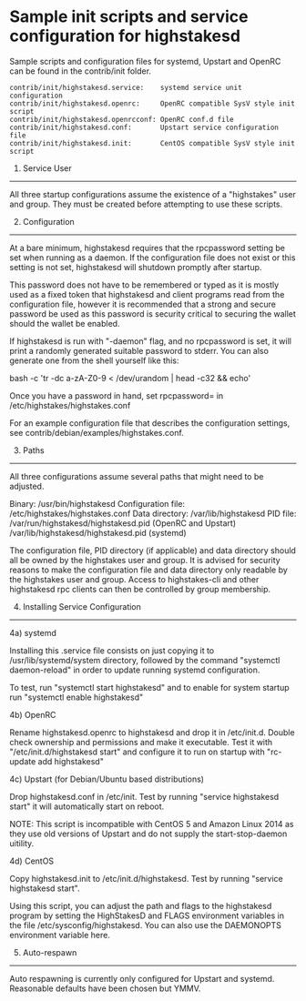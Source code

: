 Sample init scripts and service configuration for highstakesd
==========================================================

Sample scripts and configuration files for systemd, Upstart and OpenRC
can be found in the contrib/init folder.

    contrib/init/highstakesd.service:    systemd service unit configuration
    contrib/init/highstakesd.openrc:     OpenRC compatible SysV style init script
    contrib/init/highstakesd.openrcconf: OpenRC conf.d file
    contrib/init/highstakesd.conf:       Upstart service configuration file
    contrib/init/highstakesd.init:       CentOS compatible SysV style init script

1. Service User
---------------------------------

All three startup configurations assume the existence of a "highstakes" user
and group.  They must be created before attempting to use these scripts.

2. Configuration
---------------------------------

At a bare minimum, highstakesd requires that the rpcpassword setting be set
when running as a daemon.  If the configuration file does not exist or this
setting is not set, highstakesd will shutdown promptly after startup.

This password does not have to be remembered or typed as it is mostly used
as a fixed token that highstakesd and client programs read from the configuration
file, however it is recommended that a strong and secure password be used
as this password is security critical to securing the wallet should the
wallet be enabled.

If highstakesd is run with "-daemon" flag, and no rpcpassword is set, it will
print a randomly generated suitable password to stderr.  You can also
generate one from the shell yourself like this:

bash -c 'tr -dc a-zA-Z0-9 < /dev/urandom | head -c32 && echo'

Once you have a password in hand, set rpcpassword= in /etc/highstakes/highstakes.conf

For an example configuration file that describes the configuration settings,
see contrib/debian/examples/highstakes.conf.

3. Paths
---------------------------------

All three configurations assume several paths that might need to be adjusted.

Binary:              /usr/bin/highstakesd
Configuration file:  /etc/highstakes/highstakes.conf
Data directory:      /var/lib/highstakesd
PID file:            /var/run/highstakesd/highstakesd.pid (OpenRC and Upstart)
                     /var/lib/highstakesd/highstakesd.pid (systemd)

The configuration file, PID directory (if applicable) and data directory
should all be owned by the highstakes user and group.  It is advised for security
reasons to make the configuration file and data directory only readable by the
highstakes user and group.  Access to highstakes-cli and other highstakesd rpc clients
can then be controlled by group membership.

4. Installing Service Configuration
-----------------------------------

4a) systemd

Installing this .service file consists on just copying it to
/usr/lib/systemd/system directory, followed by the command
"systemctl daemon-reload" in order to update running systemd configuration.

To test, run "systemctl start highstakesd" and to enable for system startup run
"systemctl enable highstakesd"

4b) OpenRC

Rename highstakesd.openrc to highstakesd and drop it in /etc/init.d.  Double
check ownership and permissions and make it executable.  Test it with
"/etc/init.d/highstakesd start" and configure it to run on startup with
"rc-update add highstakesd"

4c) Upstart (for Debian/Ubuntu based distributions)

Drop highstakesd.conf in /etc/init.  Test by running "service highstakesd start"
it will automatically start on reboot.

NOTE: This script is incompatible with CentOS 5 and Amazon Linux 2014 as they
use old versions of Upstart and do not supply the start-stop-daemon uitility.

4d) CentOS

Copy highstakesd.init to /etc/init.d/highstakesd. Test by running "service highstakesd start".

Using this script, you can adjust the path and flags to the highstakesd program by
setting the HighStakesD and FLAGS environment variables in the file
/etc/sysconfig/highstakesd. You can also use the DAEMONOPTS environment variable here.

5. Auto-respawn
-----------------------------------

Auto respawning is currently only configured for Upstart and systemd.
Reasonable defaults have been chosen but YMMV.
